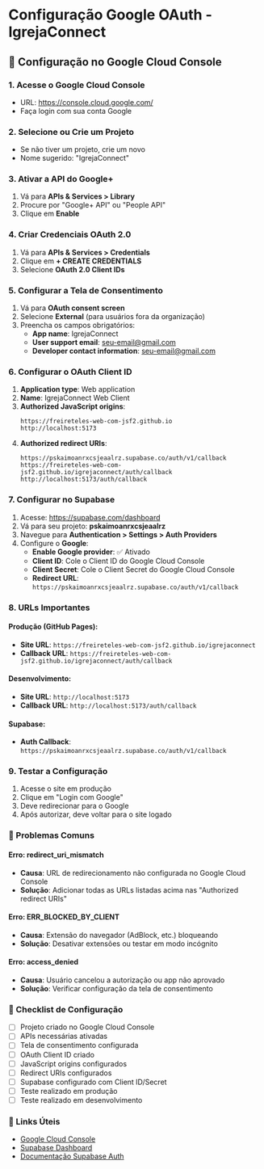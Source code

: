 # Configuração Google OAuth - IgrejaConnect

## 🔧 Configuração no Google Cloud Console

### 1. Acesse o Google Cloud Console
- URL: https://console.cloud.google.com/
- Faça login com sua conta Google

### 2. Selecione ou Crie um Projeto
- Se não tiver um projeto, crie um novo
- Nome sugerido: "IgrejaConnect"

### 3. Ativar a API do Google+
1. Vá para **APIs & Services > Library**
2. Procure por "Google+ API" ou "People API"
3. Clique em **Enable**

### 4. Criar Credenciais OAuth 2.0
1. Vá para **APIs & Services > Credentials**
2. Clique em **+ CREATE CREDENTIALS**
3. Selecione **OAuth 2.0 Client IDs**

### 5. Configurar a Tela de Consentimento
1. Vá para **OAuth consent screen**
2. Selecione **External** (para usuários fora da organização)
3. Preencha os campos obrigatórios:
   - **App name**: IgrejaConnect
   - **User support email**: seu-email@gmail.com
   - **Developer contact information**: seu-email@gmail.com

### 6. Configurar o OAuth Client ID
1. **Application type**: Web application
2. **Name**: IgrejaConnect Web Client
3. **Authorized JavaScript origins**:
   ```
   https://freireteles-web-com-jsf2.github.io
   http://localhost:5173
   ```
4. **Authorized redirect URIs**:
   ```
   https://pskaimoanrxcsjeaalrz.supabase.co/auth/v1/callback
   https://freireteles-web-com-jsf2.github.io/igrejaconnect/auth/callback
   http://localhost:5173/auth/callback
   ```

### 7. Configurar no Supabase
1. Acesse: https://supabase.com/dashboard
2. Vá para seu projeto: **pskaimoanrxcsjeaalrz**
3. Navegue para **Authentication > Settings > Auth Providers**
4. Configure o **Google**:
   - **Enable Google provider**: ✅ Ativado
   - **Client ID**: Cole o Client ID do Google Cloud Console
   - **Client Secret**: Cole o Client Secret do Google Cloud Console
   - **Redirect URL**: `https://pskaimoanrxcsjeaalrz.supabase.co/auth/v1/callback`

### 8. URLs Importantes

#### Produção (GitHub Pages):
- **Site URL**: `https://freireteles-web-com-jsf2.github.io/igrejaconnect`
- **Callback URL**: `https://freireteles-web-com-jsf2.github.io/igrejaconnect/auth/callback`

#### Desenvolvimento:
- **Site URL**: `http://localhost:5173`
- **Callback URL**: `http://localhost:5173/auth/callback`

#### Supabase:
- **Auth Callback**: `https://pskaimoanrxcsjeaalrz.supabase.co/auth/v1/callback`

### 9. Testar a Configuração
1. Acesse o site em produção
2. Clique em "Login com Google"
3. Deve redirecionar para o Google
4. Após autorizar, deve voltar para o site logado

### 🚨 Problemas Comuns

#### Erro: redirect_uri_mismatch
- **Causa**: URL de redirecionamento não configurada no Google Cloud Console
- **Solução**: Adicionar todas as URLs listadas acima nas "Authorized redirect URIs"

#### Erro: ERR_BLOCKED_BY_CLIENT
- **Causa**: Extensão do navegador (AdBlock, etc.) bloqueando
- **Solução**: Desativar extensões ou testar em modo incógnito

#### Erro: access_denied
- **Causa**: Usuário cancelou a autorização ou app não aprovado
- **Solução**: Verificar configuração da tela de consentimento

### 📝 Checklist de Configuração

- [ ] Projeto criado no Google Cloud Console
- [ ] APIs necessárias ativadas
- [ ] Tela de consentimento configurada
- [ ] OAuth Client ID criado
- [ ] JavaScript origins configurados
- [ ] Redirect URIs configurados
- [ ] Supabase configurado com Client ID/Secret
- [ ] Teste realizado em produção
- [ ] Teste realizado em desenvolvimento

### 🔗 Links Úteis
- [Google Cloud Console](https://console.cloud.google.com/)
- [Supabase Dashboard](https://supabase.com/dashboard)
- [Documentação Supabase Auth](https://supabase.com/docs/guides/auth/social-login/auth-google)